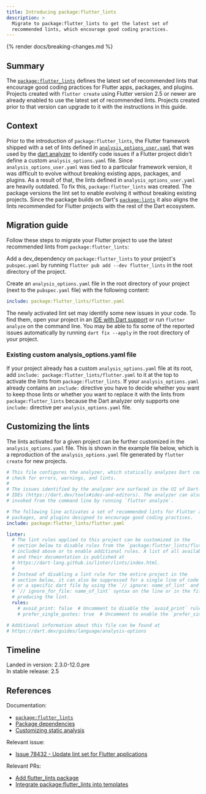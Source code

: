 ```yaml
---
title: Introducing package:flutter_lints
description: >
  Migrate to package:flutter_lints to get the latest set of
  recommended lints, which encourage good coding practices.
---
```


{% render docs/breaking-changes.md %}

## Summary

The [`package:flutter_lints`][] defines the latest set of recommended lints
that encourage good coding practices for Flutter apps, packages, and plugins.
Projects created with `flutter create` using Flutter version 2.5 or newer are
already enabled to use the latest set of recommended lints. Projects created
prior to that version can upgrade to it with the instructions in this guide.

## Context

Prior to the introduction of `package:flutter_lints`, the Flutter framework
shipped with a set of lints defined in [`analysis_options_user.yaml`][] that was
used by the [dart analyzer][] to identify code issues if a Flutter project
didn't define a custom `analysis_options.yaml` file.
Since `analysis_options_user.yaml` was tied to a particular framework version,
it was difficult to evolve without breaking
existing apps, packages, and plugins. As a result of that, the lints
defined in `analysis_options_user.yaml` are heavily outdated. To fix this,
`package:flutter_lints` was created. The package versions the lint set to enable
evolving it without breaking existing projects. Since the package builds on
Dart's [`package:lints`][] it also aligns the lints recommended for Flutter
projects with the rest of the Dart ecosystem.

## Migration guide

Follow these steps to migrate your Flutter project to use the latest recommended
lints from `package:flutter_lints`:

Add a dev_dependency on `package:flutter_lints` to your project's `pubspec.yaml`
by running `flutter pub add --dev flutter_lints` in the root directory of the
project.

Create an `analysis_options.yaml` file in the root directory of your project
(next to the `pubspec.yaml` file) with the following content:

```yaml
include: package:flutter_lints/flutter.yaml
```

The newly activated lint set may identify some new issues in your code. To find
them, open your project in an [IDE with Dart support][] or run `flutter analyze`
on the command line. You may be able to fix some of the reported issues
automatically by running `dart fix --apply` in the root directory of your
project.

### Existing custom analysis_options.yaml file

If your project already has a custom `analysis_options.yaml` file at its root,
add `include: package:flutter_lints/flutter.yaml` to it at the top to activate
the lints from `package:flutter_lints`. If your `analysis_options.yaml` already
contains an `include:` directive you have to decide whether you want to keep
those lints or whether you want to replace it with the lints from
`package:flutter_lints` because the Dart analyzer only supports one `include:`
directive per `analysis_options.yaml` file.

## Customizing the lints

The lints activated for a given project can be further customized in the
`analysis_options.yaml` file. This is shown in the example file below, which is
a reproduction of the `analysis_options.yaml` file generated by `flutter create`
for new projects.

```yaml
# This file configures the analyzer, which statically analyzes Dart code to
# check for errors, warnings, and lints.
#
# The issues identified by the analyzer are surfaced in the UI of Dart-enabled
# IDEs (https://dart.dev/tools#ides-and-editors). The analyzer can also be
# invoked from the command line by running `flutter analyze`.

# The following line activates a set of recommended lints for Flutter apps,
# packages, and plugins designed to encourage good coding practices.
include: package:flutter_lints/flutter.yaml

linter:
  # The lint rules applied to this project can be customized in the
  # section below to disable rules from the `package:flutter_lints/flutter.yaml`
  # included above or to enable additional rules. A list of all available lints
  # and their documentation is published at
  # https://dart-lang.github.io/linter/lints/index.html.
  #
  # Instead of disabling a lint rule for the entire project in the
  # section below, it can also be suppressed for a single line of code
  # or a specific dart file by using the `// ignore: name_of_lint` and
  # `// ignore_for_file: name_of_lint` syntax on the line or in the file
  # producing the lint.
  rules:
    # avoid_print: false  # Uncomment to disable the `avoid_print` rule
    # prefer_single_quotes: true  # Uncomment to enable the `prefer_single_quotes` rule

# Additional information about this file can be found at
# https://dart.dev/guides/language/analysis-options
```

## Timeline

Landed in version: 2.3.0-12.0.pre<br>
In stable release: 2.5

## References

Documentation:

* [`package:flutter_lints`][]
* [Package dependencies][]
* [Customizing static analysis][]

Relevant issue:

* [Issue 78432 - Update lint set for Flutter applications][]

Relevant PRs:

* [Add flutter_lints package][]
* [Integrate package:flutter_lints into templates][]

[Add flutter_lints package]: {{site.repo.packages}}/pull/343
[`analysis_options_user.yaml`]: {{site.repo.flutter}}/blob/main/packages/flutter/lib/analysis_options_user.yaml
[Customizing static analysis]: {{site.dart-site}}/guides/language/analysis-options
[dart analyzer]: {{site.dart-site}}/guides/language/analysis-options
[IDE with Dart support]: {{site.dart-site}}/tools#ides-and-editors
[Integrate package:flutter_lints into templates]: {{site.repo.flutter}}/pull/81417
[Issue 78432 - Update lint set for Flutter applications]: {{site.repo.flutter}}/issues/78432
[`package:flutter_lints`]: {{site.pub-pkg}}/flutter_lints
[`package:lints`]: {{site.pub}}/packages/lints
[Package dependencies]: {{site.dart-site}}/tools/pub/dependencies
